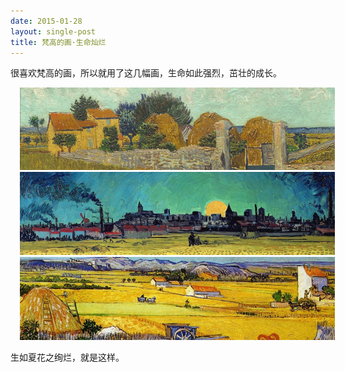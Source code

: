 ```yaml
---
date: 2015-01-28
layout: single-post
title: 梵高的画·生命灿烂
---
```


很喜欢梵高的画，所以就用了这几幅画，生命如此强烈，茁壮的成长。

<img src="/images/619227000_2.jpeg" alt="" style="margin-left: 15px" />

<img src="/images/807014000_2.jpeg" alt="" style="margin-left: 15px" />

<img src="/images/i_82249_101.jpeg" alt="" style="margin-left: 15px" />

生如夏花之绚烂，就是这样。